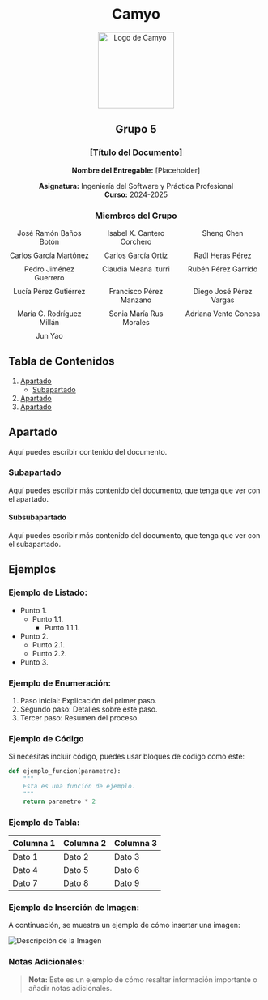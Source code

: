 # <center>Camyo</center>

<center>
  <img src="https://i.imgur.com/C72nY4p.png" alt="Logo de Camyo" width="150">
</center>

## <center>Grupo 5</center>

### **<center>[Título del Documento]</center>** 
<center>

**Nombre del Entregable:** [Placeholder]  

**Asignatura:** Ingeniería del Software y Práctica Profesional  
**Curso:** 2024-2025  

</center>

### <center>Miembros del Grupo</center>

<center>

<div style="display: grid; grid-template-columns: repeat(3, 1fr); gap: 10px;">
  <div>José Ramón Baños Botón</div>
  <div>Isabel X. Cantero Corchero</div>
  <div>Sheng Chen</div>
  <div>Carlos García Martónez</div>
  <div>Carlos García Ortiz</div>
  <div>Raúl Heras Pérez</div>
  <div>Pedro Jiménez Guerrero</div>
  <div>Claudia Meana Iturri</div>
  <div>Rubén Pérez Garrido</div>
  <div>Lucía Pérez Gutiérrez</div>
  <div>Francisco Pérez Manzano</div>
  <div>Diego José Pérez Vargas</div>
  <div>María C. Rodríguez Millán</div>
  <div>Sonia María Rus Morales</div>
  <div>Adriana Vento Conesa</div>
  <div>Jun Yao</div>
</div>

</center>

## Tabla de Contenidos

1. [Apartado](#apartado)
    - [Subapartado](#subapartado)
2. [Apartado](#apartado)
3. [Apartado](#apartado)

## Apartado

Aquí puedes escribir contenido del documento.

### Subapartado

Aquí puedes escribir más contenido del documento, que tenga que ver con el apartado.

#### Subsubapartado

Aquí puedes escribir más contenido del documento, que tenga que ver con el subapartado.

## Ejemplos

### Ejemplo de Listado:
- Punto 1.
    - Punto 1.1.
        - Punto 1.1.1.
- Punto 2.
    - Punto 2.1.
    - Punto 2.2.
- Punto 3.

### Ejemplo de Enumeración:
1. Paso inicial: Explicación del primer paso.
2. Segundo paso: Detalles sobre este paso.
3. Tercer paso: Resumen del proceso.

### Ejemplo de Código

Si necesitas incluir código, puedes usar bloques de código como este:

```python
def ejemplo_funcion(parametro):
    """
    Esta es una función de ejemplo.
    """
    return parametro * 2
```

### Ejemplo de Tabla:

| Columna 1      | Columna 2      | Columna 3      |
|----------------|----------------|----------------|
| Dato 1         | Dato 2         | Dato 3         |
| Dato 4         | Dato 5         | Dato 6         |
| Dato 7         | Dato 8         | Dato 9         |

### Ejemplo de Inserción de Imagen:

A continuación, se muestra un ejemplo de cómo insertar una imagen:

![Descripción de la Imagen](https://i.imgur.com/C72nY4p.png)

### Notas Adicionales:

> **Nota:** Este es un ejemplo de cómo resaltar información importante o añadir notas adicionales.